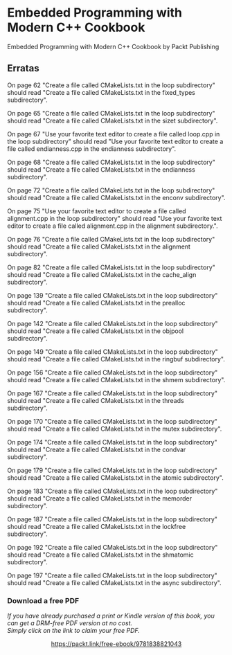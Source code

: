 # Embedded Programming with Modern C++ Cookbook
Embedded Programming with Modern C++ Cookbook by Packt Publishing

## Erratas

On page 62 "Create a file called CMakeLists.txt in the loop subdirectory" should read 
           "Create a file called CMakeLists.txt in the fixed_types subdirectory".

On page 65 "Create a file called CMakeLists.txt in the loop subdirectory" should read
           "Create a file called CMakeLists.txt in the sizet subdirectory".

On page 67 "Use your favorite text editor to create a file called loop.cpp in the loop subdirectory" should read
           "Use your favorite text editor to create a file called endianness.cpp in the endianness subdirectory".

On page 68 "Create a file called CMakeLists.txt in the loop subdirectory" should read
           "Create a file called CMakeLists.txt in the endianness subdirectory".

On page 72 "Create a file called CMakeLists.txt in the loop subdirectory" should read
           "Create a file called CMakeLists.txt in the enconv subdirectory".

On page 75 "Use your favorite text editor to create a file called alignment.cpp in the loop subdirectory" should read
           "Use your favorite text editor to create a file called alignment.cpp in the alignment subdirectory.".

On page 76 "Create a file called CMakeLists.txt in the loop subdirectory" should read
           "Create a file called CMakeLists.txt in the alignment subdirectory".

On page 82 "Create a file called CMakeLists.txt in the loop subdirectory" should read
           "Create a file called CMakeLists.txt in the cache_align subdirectory".

On page 139 "Create a file called CMakeLists.txt in the loop subdirectory" should read
            "Create a file called CMakeLists.txt in the prealloc subdirectory".

On page 142 "Create a file called CMakeLists.txt in the loop subdirectory" should read
            "Create a file called CMakeLists.txt in the objpool subdirectory".

On page 149 "Create a file called CMakeLists.txt in the loop subdirectory" should read
            "Create a file called CMakeLists.txt in the ringbuf subdirectory".

On page 156 "Create a file called CMakeLists.txt in the loop subdirectory" should read
            "Create a file called CMakeLists.txt in the shmem subdirectory".

On page 167 "Create a file called CMakeLists.txt in the loop subdirectory" should read
            "Create a file called CMakeLists.txt in the threads subdirectory".

On page 170 "Create a file called CMakeLists.txt in the loop subdirectory" should read
            "Create a file called CMakeLists.txt in the mutex subdirectory".

On page 174 "Create a file called CMakeLists.txt in the loop subdirectory" should read
            "Create a file called CMakeLists.txt in the condvar subdirectory".

On page 179 "Create a file called CMakeLists.txt in the loop subdirectory" should read
            "Create a file called CMakeLists.txt in the atomic subdirectory".

On page 183 "Create a file called CMakeLists.txt in the loop subdirectory" should read
            "Create a file called CMakeLists.txt in the memorder subdirectory".

On page 187 "Create a file called CMakeLists.txt in the loop subdirectory" should read
            "Create a file called CMakeLists.txt in the lockfree subdirectory".

On page 192 "Create a file called CMakeLists.txt in the loop subdirectory" should read
            "Create a file called CMakeLists.txt in the shmatomic subdirectory".

On page 197 "Create a file called CMakeLists.txt in the loop subdirectory" should read
            "Create a file called CMakeLists.txt in the async subdirectory".
### Download a free PDF

 <i>If you have already purchased a print or Kindle version of this book, you can get a DRM-free PDF version at no cost.<br>Simply click on the link to claim your free PDF.</i>
<p align="center"> <a href="https://packt.link/free-ebook/9781838821043">https://packt.link/free-ebook/9781838821043 </a> </p>
